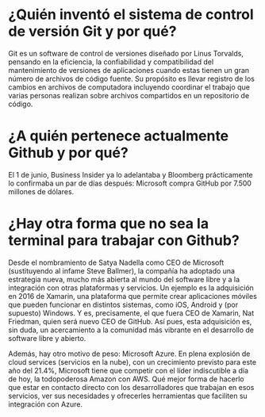 # ¿Quién inventó el sistema de control de versión Git y por qué?

Git es un software de control de versiones diseñado por Linus Torvalds, pensando en la eficiencia, la confiabilidad y compatibilidad del mantenimiento de versiones de aplicaciones cuando estas tienen un gran número de archivos de código fuente. Su propósito es llevar registro de los cambios en archivos de computadora incluyendo coordinar el trabajo que varias personas realizan sobre archivos compartidos en un repositorio de código.

# ¿A quién pertenece actualmente Github y por qué?

El 1 de junio, Business Insider ya lo adelantaba y Bloomberg prácticamente lo confirmaba un par de días después: Microsoft compra GitHub por 7.500 millones de dólares.

# ¿Hay otra forma que no sea la terminal para trabajar con Github?

Desde el nombramiento de Satya Nadella como CEO de Microsoft (sustituyendo al infame Steve Ballmer), la compañía ha adoptado una estrategia nueva, mucho más abierta al mundo del software libre y a la integración con otras plataformas y servicios. Un ejemplo es la adquisición en 2016 de Xamarin, una plataforma que permite crear aplicaciones móviles que pueden funcionar en distintos sistemas, como iOS, Android y (por supuesto) Windows. Y es, precisamente, el que fuera CEO de Xamarin, Nat Friedman, quien será nuevo CEO de GitHub. Así pues, esta adquisición es, sin duda, un acercamiento a la comunidad más vibrante en el desarrollo de software libre y abierto.

Además, hay otro motivo de peso: Microsoft Azure. En plena explosión de cloud services (servicios en la nube), con un crecimiento previsto para este año del 21.4%, Microsoft tiene que competir con el líder indiscutible a día de hoy, la todopoderosa Amazon con AWS. Qué mejor forma de hacerlo que estar en contacto directo con los desarrolladores que trabajan en esos servicios, ver sus necesidades y ofrecerles herramientas que faciliten su integración con Azure.
